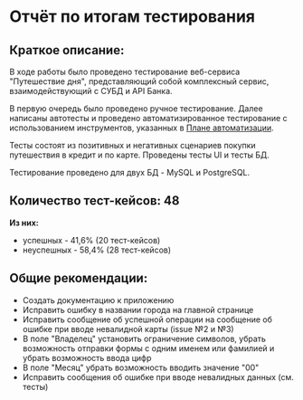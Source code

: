 # Отчёт по итогам тестирования

## Краткое описание:

В ходе работы было проведено тестирование веб-сервиса "Путешествие дня", представляющий собой комплексный сервис,
взаимодействующий с СУБД и API Банка.

В первую очередь было проведено ручное тестирование.
Далее написаны автотесты и проведено автоматизированное тестирование с использованием инструментов, указанных в 
[Плане автоматизации](Plan.md).

Тесты состоят из позитивных и негативных сценариев покупки путешествия в кредит и по карте. Проведены тесты UI и тесты БД.

Тестирование проведено для двух БД - MySQL и PostgreSQL.

## **Количество тест-кейсов: 48**

**Из них:** 
- успешных - 41,6% (20 тест-кейсов)
- неуспешных - 58,4% (28 тест-кейсов)

## Общие рекомендации:
- Создать документацию к приложению
- Исправить ошибку в названии города на главной странице
- Исправить сообщение об успешной операции на сообщение об ошибке при вводе невалидной карты (issue №2 и №3)  
- В поле "Владелец" установить ограничение символов, убрать возможность отправки формы с одним именем или фамилией
  и убрать возможность ввода цифр
- В поле "Месяц" убрать возможность вводить значение "00"
- Исправить сообщения об ошибке при вводе невалидных данных (см. тесты)
